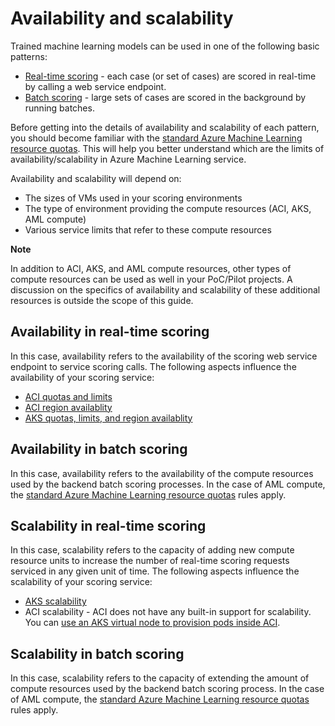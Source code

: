 # Availability and scalability

Trained machine learning models can be used in one of the following basic patterns:

- [Real-time scoring](https://docs.microsoft.com/en-us/azure/machine-learning/service/how-to-consume-web-service) - each case (or set of cases) are scored in real-time by calling a web service endpoint.
- [Batch scoring](https://docs.microsoft.com/en-us/azure/machine-learning/service/how-to-run-batch-predictions) - large sets of cases are scored in the background by running batches.

Before getting into the details of availability and scalability of each pattern, you should become familiar with the [standard Azure Machine Learning resource quotas](https://docs.microsoft.com/en-us/azure/machine-learning/service/how-to-manage-quotas). This will help you better understand which are the limits of availability/scalability in Azure Machine Learning service.

Availability and scalability will depend on:

- The sizes of VMs used in your scoring environments
- The type of environment providing the compute resources (ACI, AKS, AML compute)
- Various service limits that refer to these compute resources

**Note**

In addition to ACI, AKS, and AML compute resources, other types of compute resources can be used as well in your PoC/Pilot projects. A discussion on the specifics of availability and scalability of these additional resources is outside the scope of this guide.

## Availability in real-time scoring

In this case, availability refers to the availability of the scoring web service endpoint to service scoring calls. The following aspects influence the availability of your scoring service:
- [ACI quotas and limits](https://docs.microsoft.com/en-us/azure/container-instances/container-instances-quotas)
- [ACI region availablity](https://docs.microsoft.com/en-us/azure/container-instances/container-instances-region-availability)
- [AKS quotas, limits, and region availablity](https://docs.microsoft.com/bs-cyrl-ba/azure/aks/quotas-skus-regions)

## Availability in batch scoring

In this case, availability refers to the availability of the compute resources used by the backend batch scoring processes. In the case of AML compute, the [standard Azure Machine Learning resource quotas](https://docs.microsoft.com/en-us/azure/machine-learning/service/how-to-manage-quotas) rules apply.

## Scalability in real-time scoring

In this case, scalability refers to the capacity of adding new compute resource units to increase the number of real-time scoring requests serviced in any given unit of time. The following aspects influence the scalability of your scoring service:

- [AKS scalability](https://docs.microsoft.com/bs-cyrl-ba/azure/aks/concepts-scale)
- ACI scalability - ACI does not have any built-in support for scalability. You can [use an AKS virtual node to provision pods inside ACI](https://azure.microsoft.com/en-us/solutions/architecture/scale-using-aks-with-aci/).

## Scalability in batch scoring

In this case, scalability refers to the capacity of extending the amount of compute resources used by the backend batch scoring process. In the case of AML compute, the [standard Azure Machine Learning resource quotas](https://docs.microsoft.com/en-us/azure/machine-learning/service/how-to-manage-quotas) rules apply.